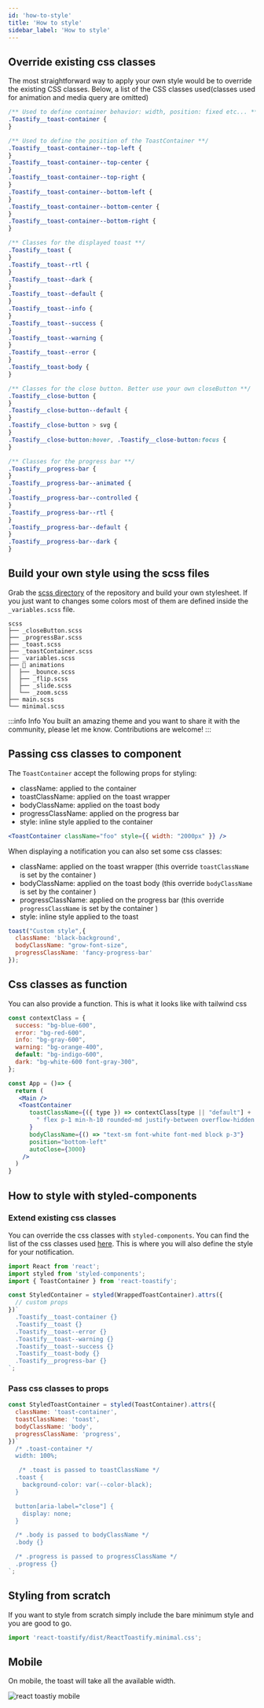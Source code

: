 ```yaml
---
id: 'how-to-style'
title: 'How to style'
sidebar_label: 'How to style'
---
```


## Override existing css classes

The most straightforward way to apply your own style would be to override the existing CSS classes. Below, a list of the CSS classes used(classes used for animation and media query are omitted)

```css
/** Used to define container behavior: width, position: fixed etc... **/
.Toastify__toast-container {
}

/** Used to define the position of the ToastContainer **/
.Toastify__toast-container--top-left {
}
.Toastify__toast-container--top-center {
}
.Toastify__toast-container--top-right {
}
.Toastify__toast-container--bottom-left {
}
.Toastify__toast-container--bottom-center {
}
.Toastify__toast-container--bottom-right {
}

/** Classes for the displayed toast **/
.Toastify__toast {
}
.Toastify__toast--rtl {
}
.Toastify__toast--dark {
}
.Toastify__toast--default {
}
.Toastify__toast--info {
}
.Toastify__toast--success {
}
.Toastify__toast--warning {
}
.Toastify__toast--error {
}
.Toastify__toast-body {
}

/** Classes for the close button. Better use your own closeButton **/
.Toastify__close-button {
}
.Toastify__close-button--default {
}
.Toastify__close-button > svg {
}
.Toastify__close-button:hover, .Toastify__close-button:focus {
}

/** Classes for the progress bar **/
.Toastify__progress-bar {
}
.Toastify__progress-bar--animated {
}
.Toastify__progress-bar--controlled {
}
.Toastify__progress-bar--rtl {
}
.Toastify__progress-bar--default {
}
.Toastify__progress-bar--dark {
}
```

## Build your own style using the scss files

Grab the [scss directory](https://github.com/fkhadra/react-toastify/tree/master/scss) of the repository and build your own stylesheet. If you just want to changes some colors most of them are defined inside the `_variables.scss` file.

```
scss
├── _closeButton.scss
├── _progressBar.scss
├── _toast.scss
├── _toastContainer.scss
├── _variables.scss
├── 📁 animations
│  ├── _bounce.scss
│  ├── _flip.scss
│  ├── _slide.scss
│  └── _zoom.scss
├── main.scss
└── minimal.scss
```

:::info Info
  You built an amazing theme and you want to share it with the community, please let me know. Contributions are welcome!
:::

## Passing css classes to component

The `ToastContainer` accept the following props for styling:

- className: applied to the container
- toastClassName: applied on the toast wrapper
- bodyClassName: applied on the toast body
- progressClassName: applied on the progress bar
- style: inline style applied to the container

```jsx
<ToastContainer className="foo" style={{ width: "2000px" }} />
```

When displaying a notification you can also set some css classes:

- className: applied on the toast wrapper (this override `toastClassName` is set by the container )
- bodyClassName: applied on the toast body (this override `bodyClassName` is set by the container )
- progressClassName: applied on the progress bar (this override `progressClassName` is set by the container )
- style: inline style applied to the toast

```jsx
toast("Custom style",{
  className: 'black-background',
  bodyClassName: "grow-font-size",
  progressClassName: 'fancy-progress-bar'
});
```

## Css classes as function

You can also provide a function. This is what it looks like with tailwind css

```jsx
const contextClass = {
  success: "bg-blue-600",
  error: "bg-red-600",
  info: "bg-gray-600",
  warning: "bg-orange-400",
  default: "bg-indigo-600",
  dark: "bg-white-600 font-gray-300",
};

const App = ()=> {
  return (
   <Main />
   <ToastContainer
      toastClassName={({ type }) => contextClass[type || "default"] + 
        " flex p-1 min-h-10 rounded-md justify-between overflow-hidden cursor-pointer"
      }
      bodyClassName={() => "text-sm font-white font-med block p-3"}
      position="bottom-left"
      autoClose={3000}
    />
  )
}
```

## How to style with styled-components

### Extend existing css classes

You can override the css classes with `styled-components`. You can find the list of the css classes used [here](/how-to-style#override-existing-css-classes). This is where you will also define the style for your notification.

```jsx
import React from 'react';
import styled from 'styled-components';
import { ToastContainer } from 'react-toastify';

const StyledContainer = styled(WrappedToastContainer).attrs({
  // custom props
})`
  .Toastify__toast-container {}
  .Toastify__toast {}
  .Toastify__toast--error {}
  .Toastify__toast--warning {}
  .Toastify__toast--success {}
  .Toastify__toast-body {}
  .Toastify__progress-bar {}
`;

```

### Pass css classes to props 

```jsx
const StyledToastContainer = styled(ToastContainer).attrs({
  className: 'toast-container',
  toastClassName: 'toast',
  bodyClassName: 'body',
  progressClassName: 'progress',
})`
  /* .toast-container */
  width: 100%;

   /* .toast is passed to toastClassName */
  .toast {
    background-color: var(--color-black);
  }

  button[aria-label="close"] {
    display: none;
  }

  /* .body is passed to bodyClassName */
  .body {}

  /* .progress is passed to progressClassName */
  .progress {}
`;
```

## Styling from scratch

If you want to style from scratch simply include the bare minimum style and you are good to go.

```jsx
import 'react-toastify/dist/ReactToastify.minimal.css';
```

## Mobile

On mobile, the toast will take all the available width.

![react toastiy mobile](https://user-images.githubusercontent.com/5574267/28754040-ae7195ea-753d-11e7-86e1-f23c5e6bc531.gif)